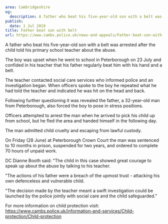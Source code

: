 ```yaml
area: Cambridgeshire
og:
  description: A father who beat his five-year-old son with a belt was arrested after the child told his primary school teacher about the abuse.
publish:
  date: 1 Jul 2019
title: Father beat son with belt
url: https://www.cambs.police.uk/news-and-appeals/Father-beat-son-with-belt
```

A father who beat his five-year-old son with a belt was arrested after the child told his primary school teacher about the abuse.

The boy was upset when he went to school in Peterborough on 23 July and confided in his teacher that his father regularly beat him with his hand and a belt.

The teacher contacted social care services who informed police and an investigation began. When officers spoke to the boy he repeated what he had told the teacher and indicated he was hit on the head and back.

Following further questioning it was revealed the father, a 32-year-old man from Peterborough, also forced the boy to pose in stress positions.

Officers attempted to arrest the man when he arrived to pick his child up from school, but he fled the area and handed himself in the following day.

The man admitted child cruelty and escaping from lawful custody.

On Friday (28 June) at Peterborough Crown Court the man was sentenced to 10 months in prison, suspended for two years, and ordered to complete 70 hours of unpaid work.

DC Dianne Booth said: "The child in this case showed great courage to speak up about the abuse by talking to his teacher.

"The actions of his father were a breach of the upmost trust - attacking his own defenceless and vulnerable child.

"The decision made by the teacher meant a swift investigation could be launched by the police jointly with social care and the child safeguarded."

For more information on child protection visit: https://www.cambs.police.uk/information-and-services/Child-protection/Child-protection
